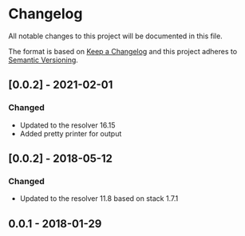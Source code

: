 # Changelog
All notable changes to this project will be documented in this file.

The format is based on [Keep a Changelog](http://keepachangelog.com/en/1.0.0/)
and this project adheres to [Semantic Versioning](http://semver.org/spec/v2.0.0.html).


## [0.0.2] - 2021-02-01
### Changed
- Updated to the resolver 16.15
- Added pretty printer for output

## [0.0.2] - 2018-05-12
### Changed
- Updated to the resolver 11.8 based on stack 1.7.1

## 0.0.1 - 2018-01-29
